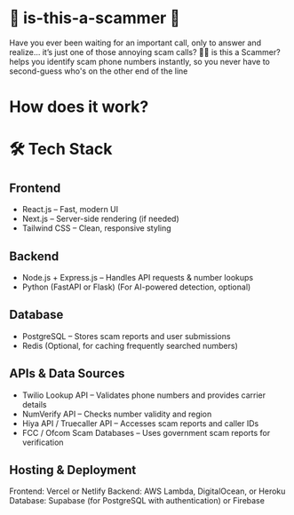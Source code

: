 # 📱 is-this-a-scammer 📱
Have you ever been waiting for an important call, only to answer and realize… it’s just one of those annoying scam calls? 🤦‍♂️
is this a Scammer? helps you identify scam phone numbers instantly, so you never have to second-guess who's on the other end of the line

# How does it work?

# 🛠 Tech Stack
## Frontend
- React.js – Fast, modern UI
- Next.js – Server-side rendering (if needed)
- Tailwind CSS – Clean, responsive styling
## Backend
- Node.js + Express.js – Handles API requests & number lookups
- Python (FastAPI or Flask) (For AI-powered detection, optional)
## Database
- PostgreSQL – Stores scam reports and user submissions
- Redis (Optional, for caching frequently searched numbers)
## APIs & Data Sources
- Twilio Lookup API – Validates phone numbers and provides carrier details
- NumVerify API – Checks number validity and region
- Hiya API / Truecaller API – Accesses scam reports and caller IDs
- FCC / Ofcom Scam Databases – Uses government scam reports for verification
## Hosting & Deployment
Frontend: Vercel or Netlify
Backend: AWS Lambda, DigitalOcean, or Heroku
Database: Supabase (for PostgreSQL with authentication) or Firebase
